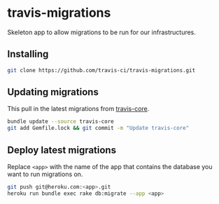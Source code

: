 travis-migrations
=================

Skeleton app to allow migrations to be run for our infrastructures.

Installing
----------

``` bash
git clone https://github.com/travis-ci/travis-migrations.git
```


Updating migrations
-------------------

This pull in the latest migrations from [travis-core](https://github.com/travis-ci/travis-core).

``` bash
bundle update --source travis-core
git add Gemfile.lock && git commit -m "Update travis-core"
```


Deploy latest migrations
------------------------

Replace `<app>` with the name of the app that contains the database you want to run migrations on.

``` bash
git push git@heroku.com:<app>.git
heroku run bundle exec rake db:migrate --app <app>
```
